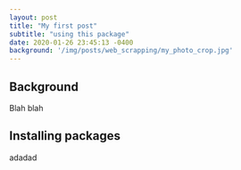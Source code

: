 ```yaml
---
layout: post
title: "My first post"
subtitle: "using this package"
date: 2020-01-26 23:45:13 -0400
background: '/img/posts/web_scrapping/my_photo_crop.jpg'
---
```


## Background
Blah blah

## Installing packages
adadad